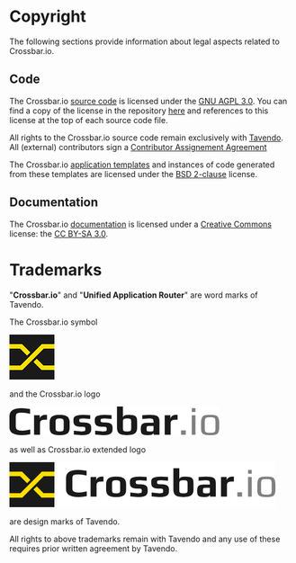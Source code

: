 # Copyright

The following sections provide information about legal aspects related to Crossbar.io.

## Code

The Crossbar.io [source code](https://github.com/crossbario/crossbar/tree/master/crossbar) is licensed under the [GNU AGPL 3.0](http://www.gnu.org/licenses/agpl-3.0.html). You can find a copy of the license in the repository [here](https://github.com/crossbario/crossbar/blob/master/crossbar/LICENSE) and references to this license at the top of each source code file.

All rights to the Crossbar.io source code remain exclusively with [Tavendo](http://tavendo.com/). All (external) contributors sign a [Contributor Assignement Agreement](https://github.com/crossbario/crossbar/wiki/Contributing%20to%20the%20project)

The Crossbar.io [application templates](https://github.com/crossbario/crossbar/tree/master/crossbar/crossbar/templates) and instances of code generated from these templates are licensed under the [BSD 2-clause](http://opensource.org/licenses/BSD-2-Clause) license. 

## Documentation

The Crossbar.io [documentation](https://github.com/crossbario/crossbar/wiki) is licensed under a [Creative Commons](http://creativecommons.org/) license: the [CC BY-SA 3.0](http://creativecommons.org/licenses/by-sa/3.0/).

# Trademarks

"**Crossbar.io**" and "**Unified Application Router**" are word marks of Tavendo.

The Crossbar.io symbol

![](docs/legal/crossbar_icon.png)

and the Crossbar.io logo

![](docs/legal/crossbar_text_vectorized.png)

as well as Crossbar.io extended logo

![](docs/legal/crossbar_icon_and_text_vectorized.png)

are design marks of Tavendo.

All rights to above trademarks remain with Tavendo and any use of these requires prior written agreement by Tavendo.
